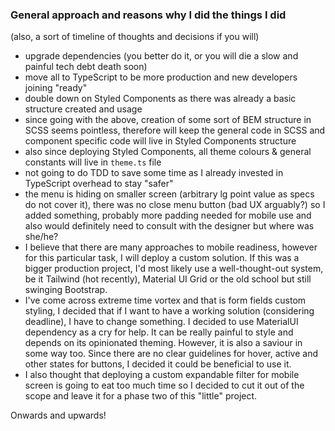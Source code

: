 ### General approach and reasons why I did the things I did
(also, a sort of timeline of thoughts and decisions if you will)
- upgrade dependencies (you better do it, or you will die a slow and painful tech debt death soon)
- move all to TypeScript to be more production and new developers joining "ready"
- double down on Styled Components as there was already a basic structure created and usage
- since going with the above, creation of some sort of BEM structure in SCSS seems pointless, therefore will keep the general code in SCSS and component specific code will live in Styled Components structure
- also since deploying Styled Components, all theme colours & general constants will live in `theme.ts` file
- not going to do TDD to save some time as I already invested in TypeScript overhead to stay "safer"
- the menu is hiding on smaller screen (arbitrary lg point value as specs do not cover it), there was no close menu button (bad UX arguably?) so I added something, probably more padding needed for mobile use and also would definitely need to consult with the designer but where was she/he?
- I believe that there are many approaches to mobile readiness, however for this particular task, I will deploy a custom solution. If this was a bigger production project, I'd most likely use a well-thought-out system, be it Tailwind (hot recently), Material UI Grid or the old school but still swinging Bootstrap.
- I've come across extreme time vortex and that is form fields custom styling, I decided that if I want to have a working solution (considering deadline), I have to change something. I decided to use MaterialUI dependency as a cry for help. It can be really painful to style and depends on its opinionated theming. However, it is also a saviour in some way too. Since there are no clear guidelines for hover, active and other states for buttons, I decided it could be beneficial to use it.
- I also thought that deploying a custom expandable filter for mobile screen is going to eat too much time so I decided to cut it out of the scope and leave it for a phase two of this "little" project.

Onwards and upwards!